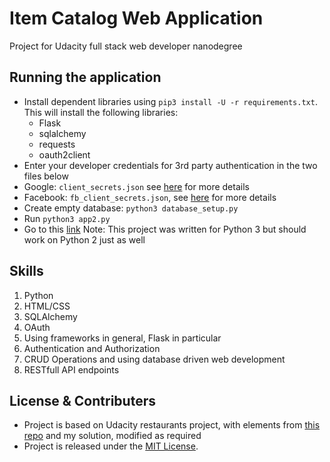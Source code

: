 # Item Catalog Web Application
Project for Udacity full stack web developer nanodegree
## Running the application
* Install dependent libraries using `pip3 install -U -r requirements.txt`. This will install the following libraries:
  * Flask
  * sqlalchemy
  * requests
  * oauth2client
* Enter your developer credentials for 3rd party authentication in the two files below
* Google:  `client_secrets.json` see [here](https://developers.google.com/maps/documentation/javascript/get-api-key) for more details
* Facebook: `fb_client_secrets.json`, see [here](https://developers.facebook.com/apps) for more details
* Create empty database: `python3 database_setup.py`
* Run `python3 app2.py`
* Go to this [link](http://localhost:5000)
Note: This project was written for Python 3 but should work on Python 2 just as well

## Skills
1. Python
2. HTML/CSS
3. SQLAlchemy
4. OAuth
5. Using frameworks in general, Flask in particular
6. Authentication and Authorization
7. CRUD Operations and using database driven web development
8. RESTfull API endpoints

## License & Contributers
* Project is based on Udacity restaurants project, with elements from [this repo](https://github.com/udacity/ud330/tree/master/Lesson4/step2) and my solution, modified as required
* Project is released under the [MIT License](http://opensource.org/licenses/MIT).
